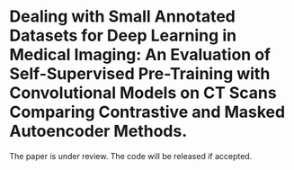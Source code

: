 # Dealing with Small Annotated Datasets for Deep Learning in Medical Imaging: An Evaluation of Self-Supervised Pre-Training with Convolutional Models on CT Scans Comparing Contrastive and Masked Autoencoder Methods.

The paper is under review. The code will be released if accepted.
